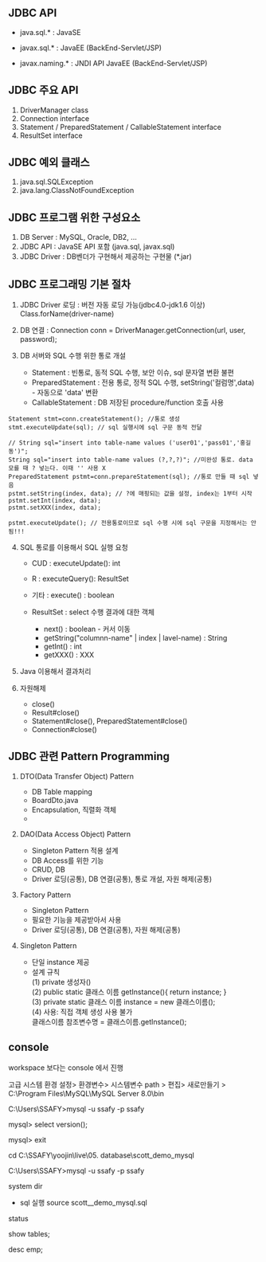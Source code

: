 ## JDBC API

- java.sql.\* : JavaSE

- javax.sql.\* : JavaEE (BackEnd-Servlet/JSP)
- javax.naming.\* : JNDI API JavaEE (BackEnd-Servlet/JSP)

## JDBC 주요 API

1. DriverManager class
2. Connection interface
3. Statement / PreparedStatement / CallableStatement interface
4. ResultSet interface

## JDBC 예외 클래스

1. java.sql.SQLException
2. java.lang.ClassNotFoundException

## JDBC 프로그램 위한 구성요소

1. DB Server : MySQL, Oracle, DB2, ...
2. JDBC API : JavaSE API 포함 (java.sql, javax.sql)
3. JDBC Driver : DB벤더가 구현해서 제공하는 구현물 (\*.jar)

## JDBC 프로그래밍 기본 절차

1. JDBC Driver 로딩 : 버전 자동 로딩 가능(jdbc4.0-jdk1.6 이상)
   Class.forName(driver-name)
2. DB 연결 :
   Connection conn = DriverManager.getConnection(url, user, password);
3. DB 서버와 SQL 수행 위한 통로 개설

   - Statement : 빈통로, 동적 SQL 수행, 보안 이슈, sql 문자열 변환 불편
   - PreparedStatement : 전용 통로, 정적 SQL 수행, setString('컬럼명',data) - 자동으로 'data' 변환
   - CallableStatement : DB 저장된 procedure/function 호출 사용

```
Statement stmt=conn.createStatement(); //통로 생성
stmt.executeUpdate(sql); // sql 실행시에 sql 구문 동적 전달
```

```
// String sql="insert into table-name values ('user01','pass01','홍길동')";
String sql="insert into table-name values (?,?,?)"; //미완성 통로. data 모를 때 ? 넣는다. 이때 '' 사용 X
PreparedStatement pstmt=conn.prepareStatement(sql); //통로 만들 때 sql 넣음
pstmt.setString(index, data); // ?에 매핑되는 값을 설정, index는 1부터 시작
pstmt.setInt(index, data);
pstmt.setXXX(index, data);

pstmt.executeUpdate(); // 전용통로이므로 sql 수행 시에 sql 구문을 지정해서는 안됨!!!

```

4. SQL 통로를 이용해서 SQL 실행 요청

   - CUD : executeUpdate(): int
   - R : executeQuery(): ResultSet
   - 기타 : execute() : boolean

   - ResultSet : select 수행 결과에 대한 객체
     - next() : boolean - 커서 이동
     - getString("columnn-name" | index | lavel-name) : String
     - getInt() : int
     - getXXX() : XXX

5. Java 이용해서 결과처리
6. 자원해제
   - close()
   - Result#close()
   - Statement#close(), PreparedStatement#close()
   - Connection#close()

## JDBC 관련 Pattern Programming

1. DTO(Data Transfer Object) Pattern

   - DB Table mapping
   - BoardDto.java
   - Encapsulation, 직렬화 객체
   -

2. DAO(Data Access Object) Pattern

   - Singleton Pattern 적용 설계
   - DB Access를 위한 기능
   - CRUD, DB
   - Driver 로딩(공통), DB 연결(공통), 통로 개설, 자원 해제(공통)

3. Factory Pattern

   - Singleton Pattern
   - 필요한 기능을 제공받아서 사용
   - Driver 로딩(공통), DB 연결(공통), 자원 해제(공통)

4. Singleton Pattern
   - 단일 instance 제공
   - 설계 규칙  
      (1) private 생성자()  
     (2) public static 클래스 이름 getInstance(){ return instance; }  
     (3) private static 클래스 이름 instance = new 클래스이름();  
     (4) 사용: 직접 객체 생성 사용 불가  
      클래스이름 참조변수명 = 클래스이름.getInstance();

## console

workspace 보다는 console 에서 진행

고급 시스템 환경 설정> 환경변수> 시스템변수 path > 편집> 새로만들기 > C:\Program Files\MySQL\MySQL Server 8.0\bin

C:\Users\SSAFY>mysql -u ssafy -p ssafy

mysql> select version();

mysql> exit

cd C:\SSAFY\yoojin\live\05. database\scott_demo_mysql

C:\Users\SSAFY>mysql -u ssafy -p ssafy

system dir

- sql 실행
  source scott\_\_demo_mysql.sql

status

show tables;

desc emp;
